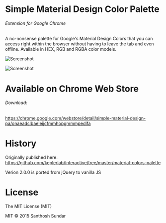 Simple Material Design Color Palette
============
###### Extension for Google Chrome

A no-nonsense palette for Google's Material Design Colors that you can access right within the browser without having to leave the tab and even offline. Available in HEX, RGB and RGBA color models.

![Screenshot](http://i.imgur.com/aopk97j.jpg)

![Screenshot](http://i.imgur.com/RsO3UzQ.jpgg)

Available on Chrome Web Store
==============
###### Download: 

https://chrome.google.com/webstore/detail/simple-material-design-pa/onaeadclbaeleijcfmmhopgmmmpedifa


History
==============

Originally published here: https://github.com/keplerlab/Interactive/tree/master/material-colors-palette

Verion 2.0.0 is ported from jQuery to vanilla JS

License
===================
The MIT License (MIT)

MIT © 2015 Santhosh Sundar
